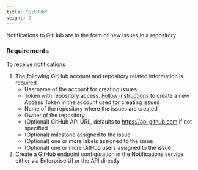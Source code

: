 ```yaml
---
title: "GitHub"
weight: 2
---
```


Notifications to GitHub are in the form of new issues in a repository

### Requirements

To receive notifications

1. The following GitHub account and repository related information is required
    * Username of the account for creating issues
    * Token with repository access. [Follow instructions](https://help.github.com/en/github/authenticating-to-github/creating-a-personal-access-token-for-the-command-line#creating-a-token) to create a new Access Token in the account used for creating issues  
    * Name of the repository where the issues are created
    * Owner of the repository 
    * (Optional) GitHub API URL, defaults to https://api.github.com if not specified
    * (Optional) milestone assigned to the issue
    * (Optional) one or more labels assigned to the issue
    * (Optional) one or more GitHub users assigned to the issue 
2. Create a GitHub endpoint configuration in the Notifications service either via Enterprise UI or the API directly
